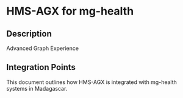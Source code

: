 # HMS-AGX for mg-health

## Description

Advanced Graph Experience

## Integration Points

This document outlines how HMS-AGX is integrated with mg-health systems in Madagascar.
